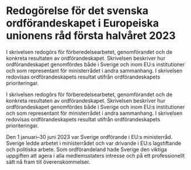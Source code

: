 # Redogörelse för det svenska ordförandeskapet i Europeiska unionens råd första halvåret 2023

I skrivelsen redogörs för förberedelsearbetet, genomförandet och de konkreta resultaten av ordförandeskapet. Skrivelsen beskriver hur ordförandeskapet genomfördes både i Sverige och inom EU:s institutioner och som representant för ministerrådet i andra sammanhang. I skrivelsen redovisas ordförandeskapets resultat utifrån ordförandeskapets prioriteringar.

I skrivelsen redogörs för förberedelsearbetet, genomförandet och de konkreta resultaten av ordförandeskapet. Skrivelsen beskriver hur ordförandeskapet genomfördes både i Sverige och inom EU:s institutioner och som representant för ministerrådet i andra sammanhang. I skrivelsen redovisas ordförandeskapets resultat utifrån ordförandeskapets prioriteringar.

Den 1 januari–30 juni 2023 var Sverige ordförande i EU:s ministerråd. Sverige ledde arbetet i ministerrådet och var drivande i EU:s lagstiftande och politiska arbete. Som ordförandeland hade Sverige den viktiga uppgiften att agera i alla medlemsstaters intresse och på ett professionellt sätt nå fram till överenskommelser.

